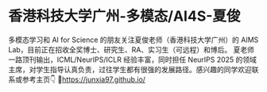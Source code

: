 # 香港科技大学广州-多模态/AI4S-夏俊
多模态学习和 AI for Science 的朋友关注夏俊老师（香港科技大学广州）的 AIMS Lab，目前正在招收全奖博士、研究生、RA、实习生（可远程）和博后。
夏老师一路顶刊输出，ICML/NeurIPS/ICLR 经验丰富，同时担任 NeurIPS 2025 的领域主席，对学生指导认真负责，过往学生都有很强的发展路径。感兴趣的同学欢迎联系或参考主页👇
🔗https://junxia97.github.io/
